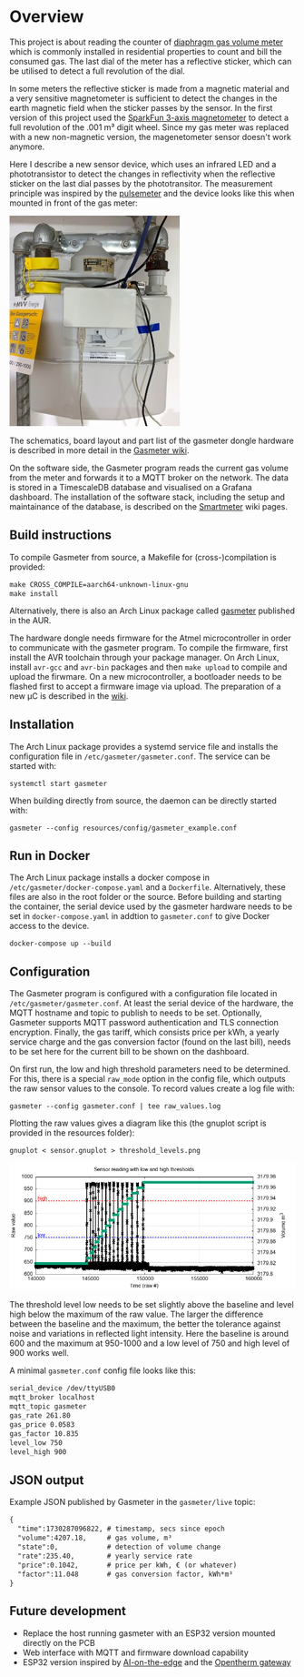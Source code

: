 # Overview

This project is about reading the counter of [diaphragm gas volume meter](https://en.wikipedia.org/wiki/Gas_meter) which is commonly installed in residential properties to count and bill the consumed gas. The last dial of the meter has a reflective sticker, which can be utilised to detect a full revolution of the dial.

In some meters the reflective sticker is made from a magnetic material and a very sensitive magnetometer is sufficient to detect the changes in the earth magnetic field when the sticker passes by the sensor. In the first version of this project used the [SparkFun 3-axis magnetometer](https://www.sparkfun.com/products/retired/12670) to detect a full revolution of the .001 m³ digit wheel. Since my gas meter was replaced with a new non-magnetic version, the magenetometer sensor doesn't work anymore.

Here I describe a new sensor device, which uses an infrared LED and a phototransistor to detect the changes in reflectivity when the reflective sticker on the last dial passes by the phototransitor. The measurement principle was inspired by the [pulsemeter](https://github.com/ahpohl/pulsemeter) and the device looks like this when mounted in front of the gas meter:

![gasmeter](resources/hardware/gasmeter.jpg)

The schematics, board layout and part list of the gasmeter dongle hardware is described in more detail in the [Gasmeter wiki](https://github.com/ahpohl/gasmeter/wiki).

On the software side, the Gasmeter program reads the current gas volume from the meter and forwards it to a MQTT broker on the network. The data is stored in a TimescaleDB database and visualised on a Grafana dashboard. The installation of the software stack, including the setup and maintainance of the database, is described on the [Smartmeter](https://github.com/ahpohl/smartmeter/wiki) wiki pages.

## Build instructions

To compile Gasmeter from source, a Makefile for (cross-)compilation is provided:

```
make CROSS_COMPILE=aarch64-unknown-linux-gnu
make install
```

Alternatively, there is also an Arch Linux package called [gasmeter](https://aur.archlinux.org/packages/gasmeter) published in the AUR.

The hardware dongle needs firmware for the Atmel microcontroller in order to communicate with the gasmeter program. To compile the firmware, first install the AVR toolchain through your package manager. On Arch Linux, install `avr-gcc` and `avr-bin` packages and then `make upload` to compile and upload the firwmare. On a new microcontroller, a bootloader needs to be flashed first to accept a firmware image via upload. The preparation of a new µC is described in the [wiki](https://github.com/ahpohl/gasmeter/wiki).

## Installation

The Arch Linux package provides a systemd service file and installs the configuration file in `/etc/gasmeter/gasmeter.conf`. The service can be started with:

```
systemctl start gasmeter
```

When building directly from source, the daemon can be directly started with:

```
gasmeter --config resources/config/gasmeter_example.conf

```

## Run in Docker

The Arch Linux package installs a docker compose in `/etc/gasmeter/docker-compose.yaml` and a `Dockerfile`. Alternatively, these files are also in the root folder or the source. Before building and starting the container, the serial device used by the gasmeter hardware needs to be set in `docker-compose.yaml` in addtion to `gasmeter.conf` to give Docker access to the device.

```
docker-compose up --build
```

## Configuration

The Gasmeter program is configured with a configuration file located in `/etc/gasmeter/gasmeter.conf`. At least the serial device of the hardware, the MQTT hostname and topic to publish to needs to be set. Optionally, Gasmeter supports MQTT password authentication and TLS connection encryption. Finally, the gas tariff, which consists price per kWh, a yearly service charge and the gas conversion factor (found on the last bill), needs to be set here for the current bill to be shown on the dashboard.

On first run, the low and high threshold parameters need to be determined. For this, there is a special `raw_mode` option in the config file, which outputs the raw sensor values to the console. To record values create a log file with:

```
gasmeter --config gasmeter.conf | tee raw_values.log
```

Plotting the raw values gives a diagram like this (the gnuplot script is provided in the resources folder):

```
gnuplot < sensor.gnuplot > threshold_levels.png
```

![Low and high threshold levels](resources/hardware/threshold_levels.png)

The threshold level low needs to be set slightly above the baseline and level high below the maximum of the raw value. The larger the difference between the baseline and the maximum, the better the tolerance against noise and variations in reflected light intensity. Here the baseline is around 600 and the maximum at 950-1000 and a low level of 750 and high level of 900 works well.

A minimal `gasmeter.conf` config file looks like this:

```
serial_device /dev/ttyUSB0
mqtt_broker localhost
mqtt_topic gasmeter
gas_rate 261.80
gas_price 0.0583
gas_factor 10.835
level_low 750
level_high 900
```

## JSON output

Example JSON published by Gasmeter in the `gasmeter/live` topic:

```
{
  "time":1730287096822, # timestamp, secs since epoch
  "volume":4207.18,     # gas volume, m³ 
  "state":0,            # detection of volume change
  "rate":235.40,        # yearly service rate
  "price":0.1042,       # price per kWh, € (or whatever)
  "factor":11.048       # gas conversion factor, kWh*m³
}
```

## Future development

* Replace the host running gasmeter with an ESP32 version mounted directly on the PCB
* Web interface with MQTT and firmware download capability
* ESP32 version inspired by [AI-on-the-edge](https://github.com/jomjol/AI-on-the-edge-device) and the [Opentherm gateway](https://www.nodo-shop.nl/en/featured/211-opentherm-gateway.html)